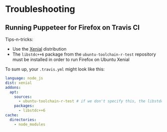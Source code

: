 # Troubleshooting

## Running Puppeteer for Firefox on Travis CI

Tips-n-tricks:
- Use the [Xenial](https://docs.travis-ci.com/user/reference/xenial/) distribution
- The `libstdc++6` package from the `ubuntu-toolchain-r-test` repository must be installed in order to run Firefox on Ubuntu Xenial

To sum up, your `.travis.yml` might look like this:

```yml
language: node_js
dist: xenial
addons:
  apt:
    sources:
      - ubuntu-toolchain-r-test # if we don't specify this, the libstdc++6 we get is the wrong version
    packages:
      - libstdc++6
cache:
  directories:
    - node_modules
```
